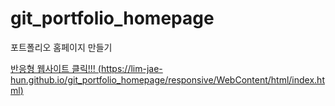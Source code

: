 # git_portfolio_homepage
포트폴리오 홈페이지 만들기

[반응형 웹사이트 클릭!!! (https://lim-jae-hun.github.io/git_portfolio_homepage/responsive/WebContent/html/index.html)](https://lim-jae-hun.github.io/git_portfolio_homepage/responsive/WebContent/html/index.html)
